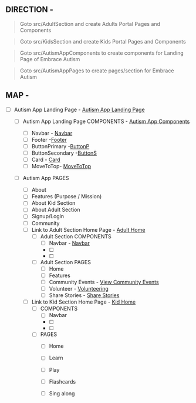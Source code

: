 ## DIRECTION - 

> Goto src/AdultSection and create Adults Portal Pages and Components

> Goto src/KidsSection and create Kids Portal Pages and Components 

> Goto src/AutismAppComponents to create components for Landing Page of Embrace Autism

> Goto src/AutismAppPages to create pages/section for Embrace Autism 

## MAP - 

- [ ] Autism App Landing Page - [Autism App Landing Page](src/AutismAppPages/AustismAppLanding.js)

    + [ ] Autism App Landing Page COMPONENTS - [Autism App Components](src/AutismAppComponents)

        - [ ] Navbar - [Navbar](src/AutismAppComponents/Navbar.js)
        - [ ] Footer -[Footer](src/AutismAppComponents/Footer.js)
        - [ ] ButtonPrimary -[ButtonP](src/AutismAppComponents/ButtonPrimary.js)
        - [ ] ButtonSecondary -[ButtonS](src/AutismAppComponents/ButtonSecondary.js)
        - [ ] Card - [Card](src/AutismAppComponents/Card.js)
        - [ ] MoveToTop- [MoveToTop](src/AutismAppComponents/MoveToTop.js)

    + [ ] Autism App PAGES
        - [ ] About 
        - [ ] Features  (Purpose / Mission)
        - [ ] About Kid Section 
        - [ ] About Adult Section 
        - [ ] Signup/Login 
        - [ ] Community
        + [ ] Link to Adult Section Home Page - [Adult Home](src/AutismAppPages/AdultHome.js)
            - [ ] Adult Section COMPONENTS
                + [ ] Navbar - [Navbar](src/AdultSection/components/Navbar.js)
                + [ ]
                + [ ]
            - [ ] Adult Section PAGES
                + [ ] Home 
                + [ ] Features 
                + [ ] Community Events - [View Community Events](src/AdultSection/Pages/ViewEventsAdultSection.js)
                + [ ] Volunteer - [Volunteering]()
                + [ ] Share Stories - [Share Stories]() 
        + [ ] Link to Kid Section Home Page - [Kid Home](src/AutismAppPages/ChildHome.js) 
            - [ ] COMPONENTS 
                + [ ] Navbar 
                + [ ] 
                + [ ]
            - [ ] PAGES
                + [ ] Home 
                + [ ] Learn 
                + [ ] Play 
                + [ ] Flashcards 
                + [ ] Sing along 
         
























<!-- # Getting Started with Create React App

This project was bootstrapped with [Create React App](https://github.com/facebook/create-react-app).

## Available Scripts

In the project directory, you can run:

### `npm start`

Runs the app in the development mode.\
Open [http://localhost:3000](http://localhost:3000) to view it in your browser.

The page will reload when you make changes.\
You may also see any lint errors in the console.

### `npm test`

Launches the test runner in the interactive watch mode.\
See the section about [running tests](https://facebook.github.io/create-react-app/docs/running-tests) for more information.

### `npm run build`

Builds the app for production to the `build` folder.\
It correctly bundles React in production mode and optimizes the build for the best performance.

The build is minified and the filenames include the hashes.\
Your app is ready to be deployed!

See the section about [deployment](https://facebook.github.io/create-react-app/docs/deployment) for more information.

### `npm run eject`

**Note: this is a one-way operation. Once you `eject`, you can't go back!**

If you aren't satisfied with the build tool and configuration choices, you can `eject` at any time. This command will remove the single build dependency from your project.

Instead, it will copy all the configuration files and the transitive dependencies (webpack, Babel, ESLint, etc) right into your project so you have full control over them. All of the commands except `eject` will still work, but they will point to the copied scripts so you can tweak them. At this point you're on your own.

You don't have to ever use `eject`. The curated feature set is suitable for small and middle deployments, and you shouldn't feel obligated to use this feature. However we understand that this tool wouldn't be useful if you couldn't customize it when you are ready for it.

## Learn More

You can learn more in the [Create React App documentation](https://facebook.github.io/create-react-app/docs/getting-started).

To learn React, check out the [React documentation](https://reactjs.org/).

### Code Splitting

This section has moved here: [https://facebook.github.io/create-react-app/docs/code-splitting](https://facebook.github.io/create-react-app/docs/code-splitting)

### Analyzing the Bundle Size

This section has moved here: [https://facebook.github.io/create-react-app/docs/analyzing-the-bundle-size](https://facebook.github.io/create-react-app/docs/analyzing-the-bundle-size)

### Making a Progressive Web App

This section has moved here: [https://facebook.github.io/create-react-app/docs/making-a-progressive-web-app](https://facebook.github.io/create-react-app/docs/making-a-progressive-web-app)

### Advanced Configuration

This section has moved here: [https://facebook.github.io/create-react-app/docs/advanced-configuration](https://facebook.github.io/create-react-app/docs/advanced-configuration)

### Deployment

This section has moved here: [https://facebook.github.io/create-react-app/docs/deployment](https://facebook.github.io/create-react-app/docs/deployment)

### `npm run build` fails to minify

This section has moved here: [https://facebook.github.io/create-react-app/docs/troubleshooting#npm-run-build-fails-to-minify](https://facebook.github.io/create-react-app/docs/troubleshooting#npm-run-build-fails-to-minify) -->
